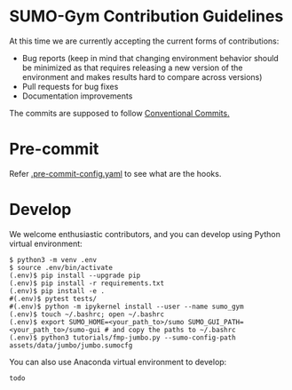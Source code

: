 # SUMO-Gym Contribution Guidelines

At this time we are currently accepting the current forms of contributions:

- Bug reports (keep in mind that changing environment behavior should be minimized as that requires releasing a new version of the environment and makes results hard to compare across versions)
- Pull requests for bug fixes
- Documentation improvements

The commits are supposed to follow [Conventional Commits.](https://www.conventionalcommits.org/)

# Pre-commit

Refer [.pre-commit-config.yaml](./.pre-commit-config.yaml) to see what are the hooks.

# Develop

We welcome enthusiastic contributors, and you can develop using Python virtual environment:

```shell
$ python3 -m venv .env
$ source .env/bin/activate
(.env)$ pip install --upgrade pip
(.env)$ pip install -r requirements.txt
(.env)$ pip install -e .
#(.env)$ pytest tests/
#(.env)$ python -m ipykernel install --user --name sumo_gym
(.env)$ touch ~/.bashrc; open ~/.bashrc
(.env)$ export SUMO_HOME=<your_path_to>/sumo SUMO_GUI_PATH=<your_path_to>/sumo-gui # and copy the paths to ~/.bashrc
(.env)$ python3 tutorials/fmp-jumbo.py --sumo-config-path assets/data/jumbo/jumbo.sumocfg
```

You can also use Anaconda virtual environment to develop:

```shell
todo
```